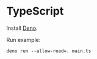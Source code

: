 # TypeScript

Install [Deno](https://docs.deno.com/runtime/getting_started/installation/).

Run example:

```
deno run --allow-read=. main.ts
```
